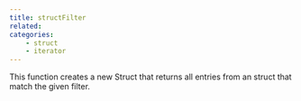 ```yaml
---
title: structFilter
related:
categories:
    - struct
    - iterator
---
```


This function creates a new Struct that returns all entries from an struct that match the given filter.
